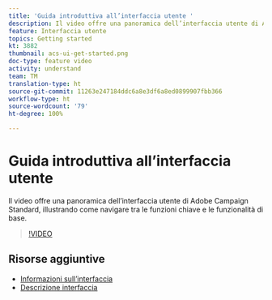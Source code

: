 ```yaml
---
title: 'Guida introduttiva all’interfaccia utente '
description: Il video offre una panoramica dell’interfaccia utente di Adobe Campaign Standard, delle funzioni chiave e delle funzionalità di base.
feature: Interfaccia utente
topics: Getting started
kt: 3882
thumbnail: acs-ui-get-started.png
doc-type: feature video
activity: understand
team: TM
translation-type: ht
source-git-commit: 11263e247184ddc6a8e3df6a8ed0899907fbb366
workflow-type: ht
source-wordcount: '79'
ht-degree: 100%

---
```



# Guida introduttiva all’interfaccia utente

Il video offre una panoramica dell’interfaccia utente di Adobe Campaign Standard, illustrando come navigare tra le funzioni chiave e le funzionalità di base.

>[!VIDEO](https://video.tv.adobe.com/v/18469?quality=12)

## Risorse aggiuntive

* [Informazioni sull’interfaccia](https://experienceleague.adobe.com/docs/campaign-standard/using/getting-started/discovering-the-interface/about-the-interface.html?lang=it)
* [Descrizione interfaccia](https://experienceleague.adobe.com/docs/campaign-standard/using/getting-started/discovering-the-interface/interface-description.html?lang=it)
